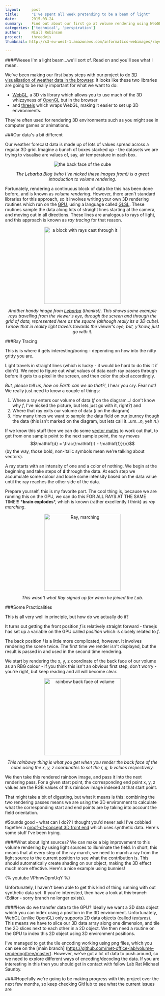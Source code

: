 ```yaml
---
layout:     post
title:      "I've spent all week pretending to be a beam of light"
date:       2015-03-24
summary:    Find out about our first go at volume rendering using WebGL ray tracing.
categories: ['technical', 'perspiration']
author: 	Niall Robinson
project:    threedvis
thumbnail: http://s3-eu-west-1.amazonaws.com/informatics-webimages/rays.jpg

---
```


####Weeee I'm a light beam...we'll sort of. Read on and you'll see what I mean.

We've been making our first baby steps with our project to do [3D visualisation of weather data in the browser](http://www.informaticslab.co.uk/projects/three-d-vis/). It looks like these two libraries are going to be really important for what we want to do:

* [WebGL](https://www.khronos.org/webgl/), a 3D vis library which allows you to use much of the 3D whizzyness of [OpenGL](https://www.opengl.org/) but in the browser
* and [threejs](http://www.threejs.org) which wraps WebGL, making it easier to set up 3D environments.

They're often used for rendering 3D environments such as you might see in computer games or animations.

###Our data's a bit different

Our weather forecast data is made up of lots of values spread across a regular 3D grid. Imagine a bunch of boxes stacked up - the datasets we are trying to visualise are values of, say, air temperature in each box.

<div style="text-align:center">
	<img src="{{ site.image-bin }}voxels.jpg" alt="the back face of the cube"/>
	<cite><p>The <a href=http://lebarba.com/blog/>Lebarba Blog</a> (who I've nicked these images from!) is a great introduction to volume rendering.</p></cite>
</div>

Fortunately, rendering a continuous block of data like this has been done before, and is known as *volume rendering*. However, there aren't standard libraries for this approach, so it involves writing your own 3D rendering routines which run on the [GPU](http://en.wikipedia.org/wiki/Graphics_processing_unit), using a language called [GLSL](http://en.wikipedia.org/wiki/OpenGL_Shading_Language). These routines sample the data along lots of straight lines starting at the camera, and moving out in all directions. These lines are analogous to rays of light, and this approach is known as *ray tracing* for that reason.

<div style="text-align:center">
	<img src="{{ site.image-bin }}rays.jpg" height="250" width="250" alt="a block with rays cast through it"/>
	<cite><p>Another handy image from <a href=http://lebarba.com/blog/>Lebarba</a> (thanks!). This shows some example rays travelling from the viewer's eye, through the screen and through the grid of data, represented here as the square (although really its a 3D cube). I know that in reality light travels towards the viewer's eye, but, y'know, just go with it.</p></cite>
</div>

###Ray Tracing

This is is where it gets interesting/boring - depending on how into the nitty gritty you are.

Light travels in straight lines (which is lucky - it would be hard to do this it if didn't). We need to figure out what values of data each ray passes through before it gets to a pixel in the screen, and then color the pixel accordingly.

*But, please tell us, how on Earth can we do that?!*, I hear you cry. Fear not! We really just need to know a couple of things:

1. Where a ray enters our volume of data ($f$ on the diagram...I don't know why $f$, I've nicked the picture, but lets just go with it, right?) and
2. Where that ray exits our volume of data ($I$ on the diagram)
3. How many times we want to sample the data field on our journey though the data (this isn't marked on the diagram, but lets call it...um...$n$, yeh $n$.)

If we know this stuff then we can do some [vector maths](http://en.wikipedia.org/wiki/Vector_space) to work out that, to get from one sample point to the next sample point, the ray moves
$$\mathbf{d} = \frac{\mathbf{I} - \mathbf{f}}{n}$$
(by the way, those bold, non-italic symbols mean we're talking about vectors).

A ray starts with an intensity of one and a color of nothing. We begin at the beginning and take steps of $\mathbf{d}$ through the data. At each step we accumulate some colour and loose some intensity based on the data value until the ray reaches the other side of the data.

Prepare yourself, this is my favorite part. The cool thing is, because we are running this on the GPU, we can do this FOR ALL RAYS AT THE SAME TIME!!! \***brain explodes**\*, which is known (rather excellently I think) as *ray marching*.

<div style="text-align:center">
	<img src="{{ site.image-bin }}guard.jpg" height="250" width="250" alt="Ray, marching" />
	<cite><p>This wasn't what Ray signed up for when he joined the Lab.</p></cite>
</div>

###Some Practicalities

This is all very well in principle, but how do we actually do it?

It turns out getting the front position $f$ is relatively straight forward - threejs has set up a variable on the GPU called *position* which is closely related to $f$.

The back position $I$ is a little more complicated, however. It involves rendering the scene twice. The first time we render isn't displayed, but the result is passed in and used in the second time rendering.

We start by rendering the x, y, z coordinate of the back face of our volume as an RBG colour - if you think this isn't an obvious first step, don't worry - you're right, but keep reading and all will become clear.

<div style="text-align:center">
	<img src="{{ site.image-bin }}backface.png" alt="rainbow back face of volume" height="250" width="250"/>
	<cite><p>This rainbowy thing is what you get when you render the back face of the cube using the x,&nbsp;y,&nbsp;z coordinates to set the r,&nbsp;g,&nbsp;b values respectively.</p></cite>
</div>

We then take this rendered rainbow image, and pass it into the next rendering pass. For a given start point, the corresponding end point x, y, z values are the RGB values of this rainbow image indexed at that start point.

That might take a bit of digesting, but what it means is this: combining the two rendering passes means we are using the 3D environment to calculate what the corresponding start and end points are by taking into account the field orientation.

#Sounds good - what can I do??
I thought you'd never ask! I've cobbled together a [proof-of-concept 3D front end](https://github.com/met-office-lab/volume-rendering) which uses synthetic data. Here's some stuff I've been trying.

####What about light sources?
We can make a big improvement to this volume rendering by using light sources to illuminate the field. In short, this means that at every step of the ray march, we need to march a ray from the light source to the current position to see what the contribution is. This should automatically create shading on our object, making the 3D effect much more effective. Here's a nice example using bunnies!

{% youtube VPhnwOpmUqY %}

Unfortunately, I haven't been able to get this kind of thing running with out synthetic data yet. If you're interested, then have a look at ~~this branch~~ (Editor - sorry branch no longer exists).

####How do we transfer data to the GPU?
Ideally we want a 3D data object which you can index using a position in the 3D environment. Unfortunately, WebGL (unlike OpenGL) only supports 2D data objects (called *textures*). This means we have to slice our 3D data array along one dimension, and tile the 2D slices next to each other in a 2D object. We then need a routine on the GPU to index this 2D object using 3D environment positions.

I've managed to get the tile encoding working using png files, which you can see on the [main branch]
(https://github.com/met-office-lab/volume-rendering/tree/master). However, we've got a lot of data to push around, so we need to explore different ways of encoding/decoding the data. If you are interesting in this then you should get in contact with fellow Lab Rat Michael Saunby.

####Hopefully we're going to be making progress with this project over the next few months, so keep checking GitHub to see what the current issues are
